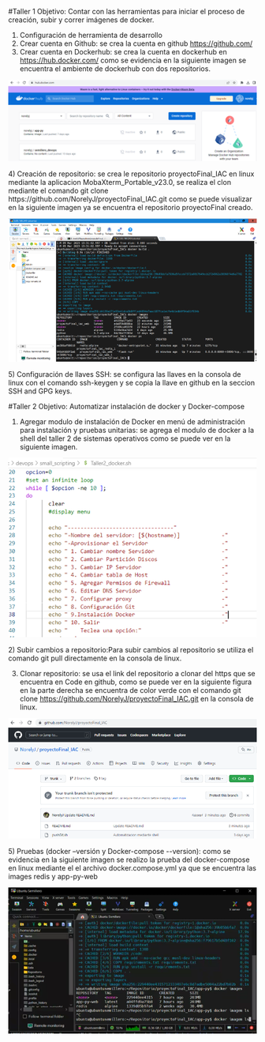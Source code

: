 #Taller 1 Objetivo: Contar con las herramientas para iniciar el proceso de creación, subir y correr imágenes de docker.

1) Configuración de herramienta de desarrollo
2) Crear cuenta en Github: se crea la cuenta en github https://github.com/
3) Crear cuenta en Dockerhub: se crea la cuenta en dockerhub en https://hub.docker.com/ como se evidencia en la siguiente imagen se encuentra el ambiente de dockerhub con dos repositorios.
<p align="center">
<img src="https://github.com/NorelyJ/Administracion/blob/4b087b96c4fda1c05d7f4599e35e6803c45ec7a3/Docker_images/dockerhub.PNG">
</p>
4) Creación de repositorio: se crea le repositorio proyectoFinal_IAC en linux mediante la aplicacion MobaXterm_Portable_v23.0, se realiza el clon mediante el comando git clone https://github.com/NorelyJ/proyectoFinal_IAC.git como se puede visualizar en la siguiente imagen ya se encuentra el repositorio proyectoFinal creado. 
<p align="center">
<img src="https://github.com/NorelyJ/Administracion/blob/4b087b96c4fda1c05d7f4599e35e6803c45ec7a3/Docker_images/repositorio.PNG">
</p>
5) Configuración de llaves SSH: se configura las llaves en la consola de linux con el comando ssh-keygen y se copia la llave en github en la seccion SSH and GPG keys.

#Taller 2 Objetivo: Automatizar instalación de docker y Docker-compose

1) Agregar modulo de instalación de Docker en menú de administración para instalación y pruebas unitarias: se agrega el modulo de docker a la shell del taller 2 de sistemas operativos como se puede ver en la siguiente imagen.
<p align="center">
<img src="https://github.com/NorelyJ/Administracion/blob/4b087b96c4fda1c05d7f4599e35e6803c45ec7a3/Docker_images/Instal_docker.PNG">
</p>
2) Subir cambios a repositorio:Para subir cambios al repositorio se utiliza el comando git pull directamente en la consola de linux.

3) Clonar repositorio: se usa el link del repositorio a clonar del https que se encuentra en Code en github, como se puede ver en la siguiente figura en la parte derecha se encuentra de color verde con el comando git clone https://github.com/NorelyJ/proyectoFinal_IAC.git en la consola de linux.  
<p align="center">
<img src="https://github.com/NorelyJ/Administracion/blob/4b087b96c4fda1c05d7f4599e35e6803c45ec7a3/Docker_images/github.PNG">
</p>
5) Pruebas (docker –versión y Docker-compose --version): como se evidencia en la siguiente imagen se realizo la prueba del docker-compose en linux mediante el el archivo docker.compose.yml ya que se encuentra las images redis y app-py-web 
<p align="center">
<img src="https://github.com/NorelyJ/Administracion/blob/4b087b96c4fda1c05d7f4599e35e6803c45ec7a3/Docker_images/docker_install.PNG">
</p>




